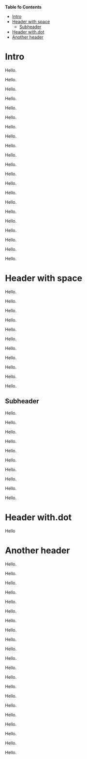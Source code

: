 **Table fo Contents**

<div id="user-content-toc">

* [Intro](#intro)
* [Header with space](#header-with-space)
    * [Subheader](#subheader)
* [Header with.dot](#header-withdot)
* [Another header](#another-header)

</div>

# Intro

Hello.

Hello.

Hello.

Hello.

Hello.

Hello.

Hello.

Hello.

Hello.

Hello.

Hello.

Hello.

Hello.

Hello.

Hello.

Hello.

Hello.

Hello.

Hello.

Hello.

Hello.

# Header with space

Hello.

Hello.

Hello.

Hello.

Hello.

Hello.

Hello.

Hello.

Hello.

Hello.

Hello.

## Subheader

Hello.

Hello.

Hello.

Hello.

Hello.

Hello.

Hello.

Hello.

Hello.

Hello.

# Header with.dot

Hello

# Another header


Hello.

Hello.

Hello.

Hello.

Hello.

Hello.

Hello.

Hello.

Hello.

Hello.

Hello.

Hello.

Hello.

Hello.

Hello.

Hello.

Hello.

Hello.

Hello.

Hello.

Hello.

